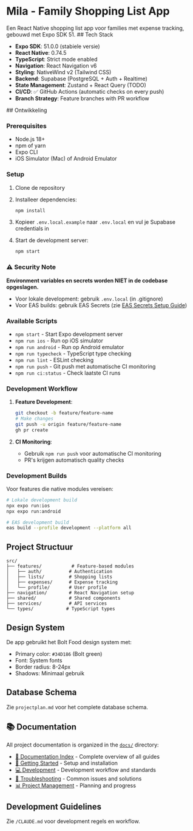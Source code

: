# Mila - Family Shopping List App

<overview>
Een React Native shopping list app voor families met expense tracking, gebouwd met Expo SDK 51.
</overview>

<tech-stack>
## Tech Stack

- **Expo SDK**: 51.0.0 (stabiele versie)
- **React Native**: 0.74.5
- **TypeScript**: Strict mode enabled
- **Navigation**: React Navigation v6
- **Styling**: NativeWind v2 (Tailwind CSS)
- **Backend**: Supabase (PostgreSQL + Auth + Realtime)
- **State Management**: Zustand + React Query (TODO)
- **CI/CD**: ✅ GitHub Actions (automatic checks on every push)
- **Branch Strategy**: Feature branches with PR workflow

</tech-stack>
## Ontwikkeling

### Prerequisites

- Node.js 18+
- npm of yarn
- Expo CLI
- iOS Simulator (Mac) of Android Emulator

### Setup

1. Clone de repository
2. Installeer dependencies:

   ```bash
   npm install
   ```

3. Kopieer `.env.local.example` naar `.env.local` en vul je Supabase credentials in

4. Start de development server:
   ```bash
   npm start
   ```

### ⚠️ Security Note

**Environment variables en secrets worden NIET in de codebase opgeslagen.** 
- Voor lokale development: gebruik `.env.local` (in .gitignore)
- Voor EAS builds: gebruik EAS Secrets (zie [EAS Secrets Setup Guide](./docs/05-ci-cd/eas-secrets-setup.md))

### Available Scripts

- `npm start` - Start Expo development server
- `npm run ios` - Run op iOS simulator
- `npm run android` - Run op Android emulator
- `npm run typecheck` - TypeScript type checking
- `npm run lint` - ESLint checking
- `npm run push` - Git push met automatische CI monitoring
- `npm run ci:status` - Check laatste CI runs

### Development Workflow

1. **Feature Development**:
   ```bash
   git checkout -b feature/feature-name
   # Make changes
   git push -u origin feature/feature-name
   gh pr create
   ```

2. **CI Monitoring**:
   - Gebruik `npm run push` voor automatische CI monitoring
   - PR's krijgen automatisch quality checks

### Development Builds

Voor features die native modules vereisen:

```bash
# Lokale development build
npx expo run:ios
npx expo run:android

# EAS development build
eas build --profile development --platform all
```

## Project Structuur

```
src/
├── features/           # Feature-based modules
│   ├── auth/          # Authentication
│   ├── lists/         # Shopping lists
│   ├── expenses/      # Expense tracking
│   └── profile/       # User profile
├── navigation/        # React Navigation setup
├── shared/            # Shared components
├── services/          # API services
└── types/            # TypeScript types
```

## Design System

De app gebruikt het Bolt Food design system met:

- Primary color: `#34D186` (Bolt green)
- Font: System fonts
- Border radius: 8-24px
- Shadows: Minimaal gebruik

## Database Schema

Zie `projectplan.md` voor het complete database schema.

## 📚 Documentation

All project documentation is organized in the [`docs/`](./docs) directory:

- [📖 Documentation Index](./docs/README.md) - Complete overview of all guides
- [🚀 Getting Started](./docs/01-getting-started/) - Setup and installation
- [💻 Development](./docs/02-development/) - Development workflow and standards
- [🔧 Troubleshooting](./docs/09-troubleshooting/) - Common issues and solutions
- [📊 Project Management](./docs/10-project-management/) - Planning and progress

## Development Guidelines

Zie `/CLAUDE.md` voor development regels en workflow.

</tech-stack>